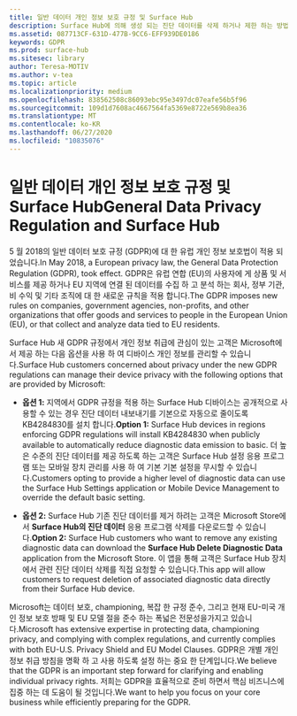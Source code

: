 ```yaml
---
title: 일반 데이터 개인 정보 보호 규정 및 Surface Hub
description: Surface Hub에 의해 생성 되는 진단 데이터를 삭제 하거나 제한 하는 방법에 대 한 옵션의 EU 데이터 보호 법에 따라 사용자에 게 알립니다.
ms.assetid: 087713CF-631D-477B-9CC6-EFF939DE0186
keywords: GDPR
ms.prod: surface-hub
ms.sitesec: library
author: Teresa-MOTIV
ms.author: v-tea
ms.topic: article
ms.localizationpriority: medium
ms.openlocfilehash: 838562508c86093ebc95e3497dc07eafe56b5f96
ms.sourcegitcommit: 109d1d7608ac4667564fa5369e8722e569b8ea36
ms.translationtype: MT
ms.contentlocale: ko-KR
ms.lasthandoff: 06/27/2020
ms.locfileid: "10835076"
---
```

# <span data-ttu-id="fb839-104">일반 데이터 개인 정보 보호 규정 및 Surface Hub</span><span class="sxs-lookup"><span data-stu-id="fb839-104">General Data Privacy Regulation and Surface Hub</span></span>

<span data-ttu-id="fb839-105">5 월 2018의 일반 데이터 보호 규정 (GDPR)에 대 한 유럽 개인 정보 보호법이 적용 되었습니다.</span><span class="sxs-lookup"><span data-stu-id="fb839-105">In May 2018, a European privacy law, the General Data Protection Regulation (GDPR), took effect.</span></span> <span data-ttu-id="fb839-106">GDPR은 유럽 연합 (EU)의 사용자에 게 상품 및 서비스를 제공 하거나 EU 지역에 연결 된 데이터를 수집 하 고 분석 하는 회사, 정부 기관, 비 수익 및 기타 조직에 대 한 새로운 규칙을 적용 합니다.</span><span class="sxs-lookup"><span data-stu-id="fb839-106">The GDPR imposes new rules on companies, government agencies, non-profits, and other organizations that offer goods and services to people in the European Union (EU), or that collect and analyze data tied to EU residents.</span></span>

<span data-ttu-id="fb839-107">Surface Hub 새 GDPR 규정에서 개인 정보 취급에 관심이 있는 고객은 Microsoft에서 제공 하는 다음 옵션을 사용 하 여 디바이스 개인 정보를 관리할 수 있습니다.</span><span class="sxs-lookup"><span data-stu-id="fb839-107">Surface Hub customers concerned about privacy under the new GDPR regulations can manage their device privacy with the following options that are provided by Microsoft:</span></span>

* <span data-ttu-id="fb839-108">**옵션 1:** 지역에서 GDPR 규정을 적용 하는 Surface Hub 디바이스는 공개적으로 사용할 수 있는 경우 진단 데이터 내보내기를 기본으로 자동으로 줄이도록 KB4284830를 설치 합니다.</span><span class="sxs-lookup"><span data-stu-id="fb839-108">**Option 1:** Surface Hub devices in regions enforcing GDPR regulations will install KB4284830 when publicly available to automatically reduce diagnostic data emission to basic.</span></span> <span data-ttu-id="fb839-109">더 높은 수준의 진단 데이터를 제공 하도록 하는 고객은 Surface Hub 설정 응용 프로그램 또는 모바일 장치 관리를 사용 하 여 기본 기본 설정을 무시할 수 있습니다.</span><span class="sxs-lookup"><span data-stu-id="fb839-109">Customers opting to provide a higher level of diagnostic data can use the Surface Hub Settings application or Mobile Device Management to override the default basic setting.</span></span>

* <span data-ttu-id="fb839-110">**옵션 2:** Surface Hub 기존 진단 데이터를 제거 하려는 고객은 Microsoft Store에서 **Surface Hub의 진단 데이터** 응용 프로그램 삭제를 다운로드할 수 있습니다.</span><span class="sxs-lookup"><span data-stu-id="fb839-110">**Option 2:** Surface Hub customers who want to remove any existing diagnostic data can download the **Surface Hub Delete Diagnostic Data** application from the Microsoft Store.</span></span> <span data-ttu-id="fb839-111">이 앱을 통해 고객은 Surface Hub 장치에서 관련 진단 데이터 삭제를 직접 요청할 수 있습니다.</span><span class="sxs-lookup"><span data-stu-id="fb839-111">This app will allow customers to request deletion of associated diagnostic data directly from their Surface Hub device.</span></span>

<span data-ttu-id="fb839-112">Microsoft는 데이터 보호, championing, 복잡 한 규정 준수, 그리고 현재 EU-미국 개인 정보 보호 방패 및 EU 모델 절을 준수 하는 폭넓은 전문성을가지고 있습니다.</span><span class="sxs-lookup"><span data-stu-id="fb839-112">Microsoft has extensive expertise in protecting data, championing privacy, and complying with complex regulations, and currently complies with both EU-U.S. Privacy Shield and EU Model Clauses.</span></span> <span data-ttu-id="fb839-113">GDPR은 개별 개인 정보 취급 방침을 명확 하 고 사용 하도록 설정 하는 중요 한 단계입니다.</span><span class="sxs-lookup"><span data-stu-id="fb839-113">We believe that the GDPR is an important step forward for clarifying and enabling individual privacy rights.</span></span> <span data-ttu-id="fb839-114">저희는 GDPR을 효율적으로 준비 하면서 핵심 비즈니스에 집중 하는 데 도움이 될 것입니다.</span><span class="sxs-lookup"><span data-stu-id="fb839-114">We want to help you focus on your core business while efficiently preparing for the GDPR.</span></span>

